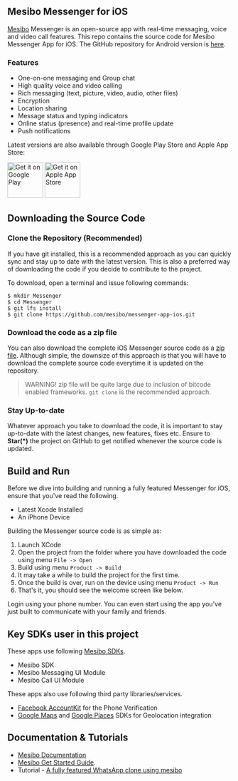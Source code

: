 ## Mesibo Messenger for iOS
[Mesibo](https://mesibo.com) Messenger is an open-source app with real-time messaging, voice and video call features. This repo contains the source code for Mesibo Messenger App for iOS. The GitHub repository for Android version is [here](https://github.com/mesibo/messenger-app-android).

### Features
- One-on-one messaging and Group chat
- High quality voice and video calling
- Rich messaging (text, picture, video, audio, other files)
- Encryption 
- Location sharing
- Message status and typing indicators
- Online status (presence) and real-time profile update
- Push notifications

Latest versions are also available through Google Play Store and Apple App Store:

<a href="https://play.google.com/store/apps/details?id=com.mesibo.mesiboapplication"><img
  alt="Get it on Google Play" height="80"
  src="https://play.google.com/intl/en_us/badges/images/generic/en_badge_web_generic.png" /></a> <a href="https://itunes.apple.com/us/app/mesibo-realtime-messaging-voice-video/id1222921751"><img alt="Get it on Apple App Store" height="80"
  src="https://mesibo.com/documentation/images/app/applestore.png" /></a>

## Downloading the Source Code

### Clone the Repository (Recommended)
If you have git installed, this is a recommended approach as you can quickly sync and stay up to date with the latest version. This is also a preferred way of downloading the code if you decide to contribute to the project. 

To download, open a terminal and issue following commands:

    $ mkdir Messenger
    $ cd Messenger
    $ git lfs install
    $ git clone https://github.com/mesibo/messenger-app-ios.git

### Download the code as a zip file
You can also download the complete iOS Messenger source code as a [zip file](https://github.com/mesibo/messenger-app-ios/archive/master.zip). Although simple, the downsize of this approach is that you will have to download the complete source code everytime it is updated on the repository. 

> WARNING! zip file will be quite large due to inclusion of bitcode enabled frameworks. `git clone` is the recommended approach.

### Stay Up-to-date
Whatever approach you take to download the code, it is important to stay up-to-date with the latest changes, new features, fixes etc. Ensure to **Star(*)** the project on GitHub to get notified whenever the source code is updated. 

## Build and Run

Before we dive into building and running a fully featured Messenger for iOS, ensure that you've read the following.

 - Latest Xcode Installed
 - An iPhone Device

Building the Messenger source code is as simple as:

 1. Launch XCode
 2. Open the project from the folder where you have downloaded the code using menu `File -> Open`
 3. Build using menu `Product -> Build`
 4. It may take a while to build the project for the first time. 
 5. Once the build is over, run on the device using menu `Product -> Run`
 6. That's it, you should see the welcome screen like below.

Login using your phone number. You can even start using the app you've just built to communicate with your family and friends.

## Key SDKs user in this project

These apps use following [Mesibo SDKs](https://mesibo.com).

- Mesibo SDK
- Mesibo Messaging UI Module
- Mesibo Call UI Module

These apps also use following third party libraries/services.

- [Facebook AccountKit](https://www.accountkit.com/) for the Phone Verification
- [Google Maps](https://developers.google.com/maps/documentation/) and [Google Places](https://cloud.google.com/maps-platform/places/) SDKs for Geolocation integration 

## Documentation & Tutorials

- [Mesibo Documentation](https://mesibo.com/documentation/) 
- [Mesibo Get Started Guide](https://mesibo.com/documentation/get-started/).
- Tutorial - [A fully featured WhatsApp clone using mesibo](https://mesibo.com/documentation/tutorials/open-source-whatsapp-clone/)

